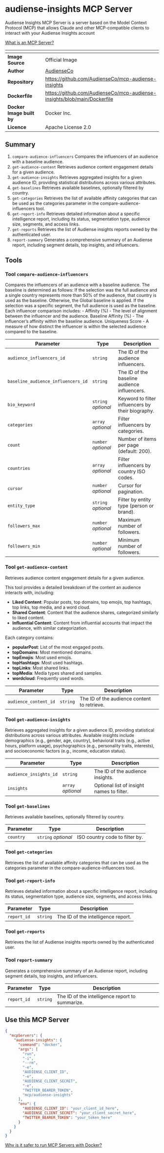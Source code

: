 # audiense-insights MCP Server

Audiense Insights MCP Server is a server based on the Model Context Protocol (MCP) that allows Claude and other MCP-compatible clients to interact with your Audiense Insights account

[What is an MCP Server?](https://www.anthropic.com/news/model-context-protocol)

|<!-- -->|<!-- -->|
|-|-|
**Image Source**|Official Image
|**Author**|[AudienseCo](https://github.com/AudienseCo)
**Repository**|https://github.com/AudienseCo/mcp-audiense-insights
**Dockerfile**|https://github.com/AudienseCo/mcp-audiense-insights/blob/main/Dockerfile
**Docker Image built by**|Docker Inc.
**Licence**|Apache License 2.0

## Summary
1. `compare-audience-influencers` Compares the influencers of an audience with a baseline audience.
1. `get-audience-content` Retrieves audience content engagement details for a given audience.
1. `get-audience-insights` Retrieves aggregated insights for a given audience ID, providing statistical distributions across various attributes.
1. `get-baselines` Retrieves available baselines, optionally filtered by country.
1. `get-categories` Retrieves the list of available affinity categories that can be used as the categories parameter in the compare-audience-influencers tool.
1. `get-report-info` Retrieves detailed information about a specific intelligence report, including its status, segmentation type, audience size, segments, and access links.
1. `get-reports` Retrieves the list of Audiense insights reports owned by the authenticated user.
1. `report-summary` Generates a comprehensive summary of an Audiense report, including segment details, top insights, and influencers.

## Tools

### Tool `compare-audience-influencers`
Compares the influencers of an audience with a baseline audience. The baseline is determined as follows: 
    If the selection was the full audience and a single country represents more than 50% of the audience, that country is used as the baseline.
    Otherwise, the Global baseline is applied. If the selection was a specific segment, the full audience is used as the baseline.
    Each influencer comparison includes: 
        - Affinity (%) - The level of alignment between the influencer and the audience. Baseline Affinity (%)
        - The influencer’s affinity within the baseline audience. Uniqueness Score
        - A measure of how distinct the influencer is within the selected audience compared to the baseline.

Parameter|Type|Description
-|-|-
`audience_influencers_id`|`string`|The ID of the audience influencers.
`baseline_audience_influencers_id`|`string`|The ID of the baseline audience influencers.
`bio_keyword`|`string` *optional*|Keyword to filter influencers by their biography.
`categories`|`array` *optional*|Filter influencers by categories.
`count`|`number` *optional*|Number of items per page (default: 200).
`countries`|`array` *optional*|Filter influencers by country ISO codes.
`cursor`|`number` *optional*|Cursor for pagination.
`entity_type`|`string` *optional*|Filter by entity type (person or brand).
`followers_max`|`number` *optional*|Maximum number of followers.
`followers_min`|`number` *optional*|Minimum number of followers.

### Tool `get-audience-content`
Retrieves audience content engagement details for a given audience.

This tool provides a detailed breakdown of the content an audience interacts with, including:
- **Liked Content**: Popular posts, top domains, top emojis, top hashtags, top links, top media, and a word cloud.
- **Shared Content**: Content that the audience shares, categorized similarly to liked content.
- **Influential Content**: Content from influential accounts that impact the audience, with similar categorization.

Each category contains:
- **popularPost**: List of the most engaged posts.
- **topDomains**: Most mentioned domains.
- **topEmojis**: Most used emojis.
- **topHashtags**: Most used hashtags.
- **topLinks**: Most shared links.
- **topMedia**: Media types shared and samples.
- **wordcloud**: Frequently used words.

Parameter|Type|Description
-|-|-
`audience_content_id`|`string`|The ID of the audience content to retrieve.

### Tool `get-audience-insights`
Retrieves aggregated insights for a given audience ID, providing statistical distributions across various attributes.
    Available insights include demographics (e.g., gender, age, country), behavioral traits (e.g., active hours, platform usage), psychographics (e.g., personality traits, interests), and socioeconomic factors (e.g., income, education status).

Parameter|Type|Description
-|-|-
`audience_insights_id`|`string`|The ID of the audience insights.
`insights`|`array` *optional*|Optional list of insight names to filter.

### Tool `get-baselines`
Retrieves available baselines, optionally filtered by country.

Parameter|Type|Description
-|-|-
`country`|`string` *optional*|ISO country code to filter by.

### Tool `get-categories`
Retrieves the list of available affinity categories that can be used as the categories parameter in the compare-audience-influencers tool.

### Tool `get-report-info`
Retrieves detailed information about a specific intelligence report, including its status, segmentation type, audience size, segments, and access links.

Parameter|Type|Description
-|-|-
`report_id`|`string`|The ID of the intelligence report.

### Tool `get-reports`
Retrieves the list of Audiense insights reports owned by the authenticated user.

### Tool `report-summary`
Generates a comprehensive summary of an Audiense report, including segment details, top insights, and influencers.

Parameter|Type|Description
-|-|-
`report_id`|`string`|The ID of the intelligence report to summarize.

## Use this MCP Server

```json
{
  "mcpServers": {
    "audiense-insights": {
      "command": "docker",
      "args": [
        "run",
        "-i",
        "--rm",
        "-e",
        "AUDIENSE_CLIENT_ID",
        "-e",
        "AUDIENSE_CLIENT_SECRET",
        "-e",
        "TWITTER_BEARER_TOKEN",
        "mcp/audiense-insights"
      ],
      "env": {
        "AUDIENSE_CLIENT_ID": "your_client_id_here",
        "AUDIENSE_CLIENT_SECRET": "your_client_secret_here",
        "TWITTER_BEARER_TOKEN": "your_token_here"
      }
    }
  }
}
```

[Why is it safer to run MCP Servers with Docker?](https://www.docker.com/blog/the-model-context-protocol-simplifying-building-ai-apps-with-anthropic-claude-desktop-and-docker/)
